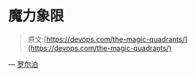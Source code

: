 # 魔力象限

> 原文:[https://devops.com/the-magic-quadrants/](https://devops.com/the-magic-quadrants/)

— [罗尔泊](https://devops.com/author/breselman/)